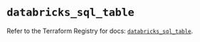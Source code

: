 # `databricks_sql_table`

Refer to the Terraform Registry for docs: [`databricks_sql_table`](https://registry.terraform.io/providers/databricks/databricks/1.65.1/docs/resources/sql_table).
